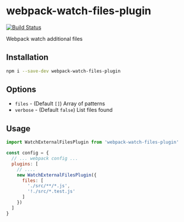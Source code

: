 
# webpack-watch-files-plugin

[![Build Status](https://travis-ci.org/Fridus/webpack-watch-files-plugin.svg?branch=master)](https://travis-ci.org/Fridus/webpack-watch-files-plugin)

Webpack watch additional files

## Installation

```sh
npm i --save-dev webpack-watch-files-plugin
```

## Options

- `files` - (Default `[]`) Array of patterns
- `verbose` - (Default `false`) List files found

## Usage

```js
import WatchExternalFilesPlugin from 'webpack-watch-files-plugin'

const config = {
  // ... webpack config ...
  plugins: [
    // ....
    new WatchExternalFilesPlugin({
      files: [
        './src/**/*.js',
        '!./src/*.test.js'
      ]
    })
  ]
}
```
